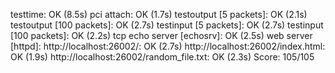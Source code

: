 testtime: OK (8.5s) 
pci attach: OK (1.7s) 
testoutput [5 packets]: OK (2.1s) 
testoutput [100 packets]: OK (2.7s) 
testinput [5 packets]: OK (2.7s) 
testinput [100 packets]: OK (2.2s) 
tcp echo server [echosrv]: OK (2.5s) 
web server [httpd]: 
  http://localhost:26002/: OK (2.7s) 
  http://localhost:26002/index.html: OK (1.9s) 
  http://localhost:26002/random_file.txt: OK (2.3s) 
Score: 105/105

